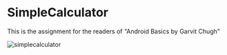 # SimpleCalculator

This is the assignment for the readers of "Android Basics by Garvit Chugh"

![simplecalculator](https://user-images.githubusercontent.com/29427594/60682791-4d508280-9eb2-11e9-93d0-d09a256ad2b7.jpg)
